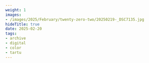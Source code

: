 ```yaml
---
weight: 1
images:
- /images/2025/February/twenty-zero-two/20250219-_DSC7135.jpg
hideTitle: true
date: 2025-02-20
tags:
- archive
- digital
- color
- tartu
---
```


